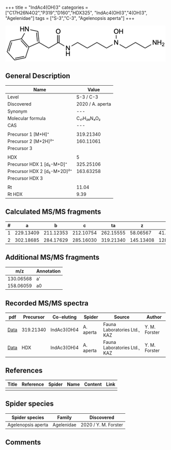 +++
title = "IndAc4(OH)3"
categories = ["C17H26N4O2","P319","D160","HDX325",
"IndAc4(OH)3","4(OH)3",
"Agelenidae"]
tags = ["S-3","C-3",
"Agelenopsis aperta"]
+++

![](/img/IndAc4(OH)3.png)

## General Description

| Name                        | Value            |
|-----------------------------|------------------|
| Level                       | S-3 / C-3               |
| Discovered                  | 2020 / A. aperta |
| Synonym                     | ---              |
| Molecular formula           | C₁₇H₂₆N₄O₂       |
| CAS                         | ---              |
|                             |                  |
| Precursor 1 [M+H]⁺          | 319.21340        |
| Precursor 2 [M+2H]²⁺        | 160.11061        |
| Precursor 3                 |                  |
|                             |                  |
| HDX                         | 5                |
| Precursor HDX 1 [d₅-M+D]⁺   | 325.25106        |
| Precursor HDX 2 [d₅-M+2D]²⁺ | 163.63258        |
| Precursor HDX 3             |                  |
|                             |                  |
| Rt                          | 11.04            |
| Rt HDX                      | 9.39             |

## Calculated MS/MS fragments

| # | a         | b         | c         | ta        | z         | y         | tz        |
|---|-----------|-----------|-----------|-----------|-----------|-----------|-----------|
| 1 | 229.13409 | 211.12353 | 212.10754 | 262.15555 | 58.06567  | 41.03912  | 91.08713  |
| 2 | 302.18685 | 284.17629 | 285.16030 | 319.21340 | 145.13408 | 128.10753 | 162.16063 |

## Additional MS/MS fragments

| m/z       | Annotation |
|-----------|------------|
| 130.06568 | a'         |
| 158.06059 | a0         |

## Recorded MS/MS spectra

| pdf                                                          | Precursor | Co-eluting  | Spider    | Source                       | Author        |
|--------------------------------------------------------------|-----------|-------------|-----------|------------------------------|---------------|
| [Data](/pdf/A-aperta/319_IndAc3(OH)4_IndAc4(OH)3_Aa.pdf)     | 319.21340 | IndAc3(OH)4 | A. aperta | Fauna Laboratories Ltd., KAZ | Y. M. Forster |
| [Data](/pdf/A-aperta/319_IndAc3(OH)4_IndAc4(OH)3_Aa_HDX.pdf) | HDX       | IndAc3(OH)4 | A. aperta | Fauna Laboratories Ltd., KAZ | Y. M. Forster |

## References

| Title     | Reference   | Spider    | Name   | Content  | Link |
|-----------|-------------|-----------|--------|----------|-----|
|           |             |           |        |          |     |

## Spider species

| Spider species     | Family     | Discovered           |
|--------------------|------------|----------------------|
| Agelenopsis aperta | Agelenidae | 2020 / Y. M. Forster |

## Comments